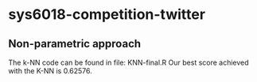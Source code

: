 # sys6018-competition-twitter

## Non-parametric approach
The k-NN code can be found in file: KNN-final.R
Our best score achieved with the K-NN is 0.62576.
